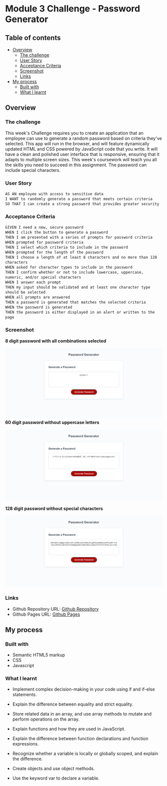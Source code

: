 # Module 3 Challenge - Password Generator

## Table of contents

- [Overview](#overview)
  - [The challenge](#the-challenge)
  - [User Story](#user-story)
  - [Acceptance Criteria](#acceptance-criteria)
  - [Screenshot](#screenshot)
  - [Links](#links)
- [My process](#my-process)
  - [Built with](#built-with)
  - [What I learnt](#what-i-learnt)
 
## Overview

### The challenge

This week's Challenge requires you to create an application that an employee can use to generate a random password based on criteria they've selected. This app will run in the browser, and will feature dynamically updated HTML and CSS powered by JavaScript code that you write. It will have a clean and polished user interface that is responsive, ensuring that it adapts to multiple screen sizes. This week's coursework will teach you all the skills you need to succeed in this assignment.
The password can include special characters.

### User Story

```
AS AN employee with access to sensitive data
I WANT to randomly generate a password that meets certain criteria
SO THAT I can create a strong password that provides greater security
```

### Acceptance Criteria

```
GIVEN I need a new, secure password
WHEN I click the button to generate a password
THEN I am presented with a series of prompts for password criteria
WHEN prompted for password criteria
THEN I select which criteria to include in the password
WHEN prompted for the length of the password
THEN I choose a length of at least 8 characters and no more than 128 characters
WHEN asked for character types to include in the password
THEN I confirm whether or not to include lowercase, uppercase, numeric, and/or special characters
WHEN I answer each prompt
THEN my input should be validated and at least one character type should be selected
WHEN all prompts are answered
THEN a password is generated that matches the selected criteria
WHEN the password is generated
THEN the password is either displayed in an alert or written to the page
```

### Screenshot
**8 digit password with all combinations selected**

![8 digit password with all combinations selected](./images/8_digit_password_with_all_combinations.png)
**60 digit password without uppercase letters**

![60 digit password without uppercase letters](./images/60_digit_password_without_uppercase_letters.png)

**128 digit password without special characters**

![128 digit password without special characters](./images/128_digit_password_without_special_characters.png)

### Links

- Github Repository URL: [Github Repository](https://github.com/rmdn321/3-Password-Generator)
- Github Pages URL: [Github Pages](https://rmdn321.github.io/3-Password-Generator/)

## My process

### Built with

- Semantic HTML5 markup
- CSS
- Javascript

### What I learnt

- Implement complex decision-making in your code using if and if-else statements.

- Explain the difference between equality and strict equality.

- Store related data in an array, and use array methods to mutate and perform operations on the array.

- Explain functions and how they are used in JavaScript.

- Explain the difference between function declarations and function expressions.

- Recognize whether a variable is locally or globally scoped, and explain the difference.

- Create objects and use object methods.

- Use the keyword var to declare a variable.








